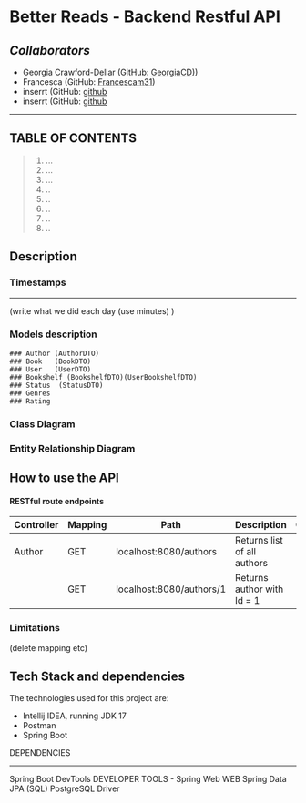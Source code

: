 # Better Reads - Backend Restful API

## **_Collaborators_**

- Georgia Crawford-Dellar (GitHub: [GeorgiaCD](https://github.com/GeorgiaCD)))
- Francesca (GitHub: [Francescam31](Link))
- inserrt (GitHub: [github](link)
- inserrt (GitHub: [github](link)

<hr />

## TABLE OF CONTENTS

> 1. ...
> 2. ...
> 3. ...
> 4. ..
> 5. ..
> 6. ..
> 7. ..
> 8. ..


## Description


### Timestamps 
<hr />

(write what we did each day (use minutes) )
### Models description 
    ### Author (AuthorDTO)
    ### Book   (BookDTO)
    ### User   (UserDTO)
    ### Bookshelf (BookshelfDTO)(UserBookshelfDTO)
    ### Status  (StatusDTO)
    ### Genres
    ### Rating


### Class Diagram
### Entity Relationship Diagram


## How to use the API 
#### RESTful route endpoints

|Controller | Mapping |Path | Description | Output | 
|----------|-----------|------|-------------|--------|
|Author |GET |localhost:8080/authors|Returns list of all authors|--------|
| |GET |localhost:8080/authors/1|Returns author with Id = 1|--------|



### Limitations
(delete mapping etc)

 ## Tech Stack and dependencies 
 The technologies used for this project are:
- Intellij IDEA, running JDK 17
- Postman
- Spring Boot

DEPENDENCIES
<hr />
Spring Boot DevTools DEVELOPER TOOLS
       - Spring Web WEB
        Spring Data JPA (SQL)
         PostgreSQL Driver 
